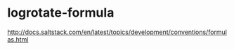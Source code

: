 logrotate-formula
=================

http://docs.saltstack.com/en/latest/topics/development/conventions/formulas.html
